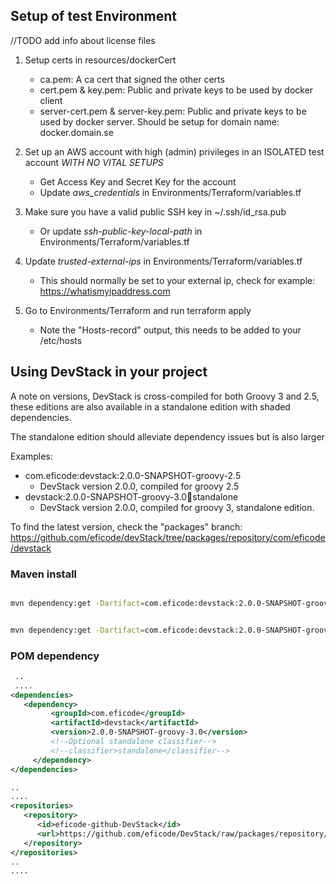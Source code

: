 

## Setup of test Environment

//TODO add info about license files

1. Setup certs in resources/dockerCert
    * ca.pem: A ca cert that signed the other certs
    * cert.pem & key.pem: Public and private keys to be used by docker client
    * server-cert.pem & server-key.pem: Public and private keys to be used by docker server. Should be setup for domain name: docker.domain.se

2. Set up an AWS account with high (admin) privileges in an ISOLATED test account *WITH NO VITAL SETUPS*
    * Get Access Key and Secret Key for the account
    * Update *aws_credentials* in Environments/Terraform/variables.tf

3. Make sure you have a valid public SSH key in ~/.ssh/id_rsa.pub
    * Or update *ssh-public-key-local-path* in Environments/Terraform/variables.tf

4. Update *trusted-external-ips* in Environments/Terraform/variables.tf
    * This should normally be set to your external ip, check for example: https://whatismyipaddress.com

5. Go to Environments/Terraform and run terraform apply
    * Note the "Hosts-record" output, this needs to be added to your /etc/hosts


## Using DevStack in your project

A note on versions, DevStack is cross-compiled for both Groovy 3 and 2.5, these editions are also available in a standalone edition with shaded dependencies.

The standalone edition should alleviate dependency issues but is also larger

Examples:
 * com.eficode:devstack:2.0.0-SNAPSHOT-groovy-2.5
   * DevStack version 2.0.0, compiled for groovy 2.5
 * devstack:2.0.0-SNAPSHOT-groovy-3.0:jar:standalone
   * DevStack version 2.0.0, compiled for groovy 3, standalone edition.

To find the latest version, check the "packages" branch: https://github.com/eficode/devStack/tree/packages/repository/com/eficode/devstack


### Maven install

```bash

mvn dependency:get -Dartifact=com.eficode:devstack:2.0.0-SNAPSHOT-groovy-2.5 -DremoteRepositories=https://github.com/eficode/DevStack/raw/packages/repository/


mvn dependency:get -Dartifact=com.eficode:devstack:2.0.0-SNAPSHOT-groovy-2.5:jar:standalone -DremoteRepositories=https://github.com/eficode/DevStack/raw/packages/repository/

```


### POM dependency 

```xml
 ..
 .... 
<dependencies>
   <dependency>
         <groupId>com.eficode</groupId>
         <artifactId>devstack</artifactId>
         <version>2.0.0-SNAPSHOT-groovy-3.0</version>
         <!--Optional standalone classifier-->
         <!--classifier>standalone</classifier-->
     </dependency>
</dependencies>

..
....
<repositories>
   <repository>
      <id>eficode-github-DevStack</id>
      <url>https://github.com/eficode/DevStack/raw/packages/repository/</url>
   </repository>
</repositories>
..
....
```